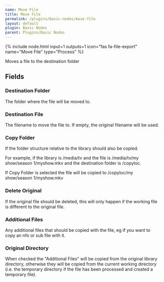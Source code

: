 ```yaml
---
name: Move File
title: Move File
permalink: /plugins/basic-nodes/move-file
layout: default
plugin: Basic Nodes
parent: Plugins/Basic Nodes
---
```


{% include node.html input=1 outputs=1 icon="fas fa-file-export" name="Move File" type="Process" %}

Moves a file to the destination folder

## Fields

### Destination Folder
The folder where the file will be moved to.

### Destination File
The filename to move the file to.  If empty, the original filename will be used.

### Copy Folder
If the folder structure relative to the library should also be copied.

For example, if the library is /media/tv and the file is /media/tv/my show/season 1/myshow.mkv and the destination folder is /copyloc. 

If Copy Folder is selected the file will be copied to /copyloc/my show/season 1/myshow.mkv

### Delete Original
If the original file should be deleted, this will only happen if the working file is different to the original file.

### Additional Files
Any additional files that should be copied with the file, eg if you want to copy an nfo or sub file with it.

### Original Directory
When checked the "Additional Files" will be copied from the original library directory, otherwise they will be copied from the current working directory (i.e. the temporary directory if the file has been processed and created a temporary file).